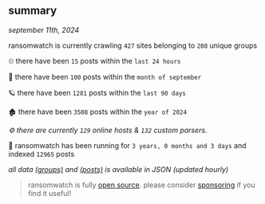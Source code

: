 
## summary
_september 11th, 2024_

ransomwatch is currently crawling `427` sites belonging to `208` unique groups

⏲ there have been `15` posts within the `last 24 hours`

🦈 there have been `100` posts within the `month of september`

🪐 there have been `1281` posts within the `last 90 days`

🏚 there have been `3508` posts within the `year of 2024`

_⚙️ there are currently `129` online hosts & `132` custom parsers._

🦕 ransomwatch has been running for `3 years, 0 months and 3 days` and indexed `12965` posts

_all data  [(groups)](http://ransomwhat.telemetry.ltd/groups) and [(posts)](http://ransomwhat.telemetry.ltd/posts) is available in JSON (updated hourly)_

> ransomwatch is fully [open source](https://github.com/joshhighet/ransomwatch#ransomwatch--). please consider [sponsoring](https://github.com/sponsors/joshhighet) if you find it useful!
